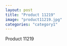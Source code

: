 ```yaml
---
layout: post
title: "Product 11219"
image: "product11219.jpg"
categories: "category1"
---
```

Product 11219
